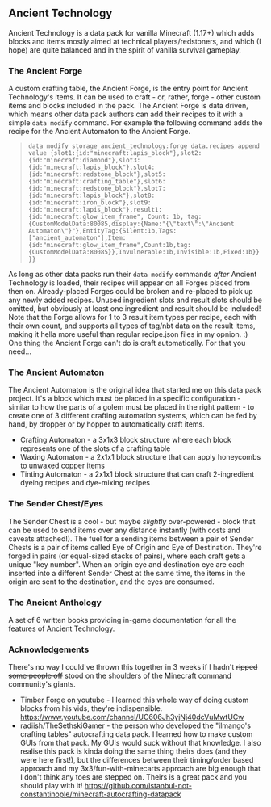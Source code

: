 ## Ancient Technology

Ancient Technology is a data pack for vanilla Minecraft (1.17+) which adds blocks and items mostly aimed at technical players/redstoners, and which (I hope) are quite balanced and in the spirit of vanilla survival gameplay.

### The Ancient Forge
A custom crafting table, the Ancient Forge, is the entry point for Ancient Technology's items. It can be used to craft - or, rather, forge - other custom items and blocks included in the pack. The Ancient Forge is data driven, which means other data pack authors can add their recipes to it with a simple `data modify` command. For example the following command adds the recipe for the Ancient Automaton to the Ancient Forge.

> `data modify storage ancient_technology:forge data.recipes append value {slot1:{id:"minecraft:lapis_block"},slot2:{id:"minecraft:diamond"},slot3:{id:"minecraft:lapis_block"},slot4:{id:"minecraft:redstone_block"},slot5:{id:"minecraft:crafting_table"},slot6:{id:"minecraft:redstone_block"},slot7:{id:"minecraft:lapis_block"},slot8:{id:"minecraft:iron_block"},slot9:{id:"minecraft:lapis_block"},result1:{id:"minecraft:glow_item_frame", Count: 1b, tag:{CustomModelData:80085,display:{Name:"{\"text\":\"Ancient Automaton\"}"},EntityTag:{Silent:1b,Tags:["ancient_automaton"],Item:{id:"minecraft:glow_item_frame",Count:1b,tag:{CustomModelData:80085}},Invulnerable:1b,Invisible:1b,Fixed:1b}}}}`

As long as other data packs run their `data modify` commands _after_ Ancient Technology is loaded, their recipes will appear on all Forges placed from then on. Already-placed Forges could be broken and re-placed to pick up any newly added recipes. Unused ingredient slots and result slots should be omitted, but obviously at least one ingredient and result should be included! Note that the Forge allows for 1 to 3 result item types per recipe, each with their own count, and supports all types of tag/nbt data on the result items, making it hella more useful than regular recipe.json files in my opnion. :) One thing the Ancient Forge can't do is craft automatically. For that you need...

### The Ancient Automaton
The Ancient Automaton is the original idea that started me on this data pack project. It's a block which must be placed in a specific configuration - similar to how the parts of a golem must be placed in the right pattern - to create one of 3 different crafting automation systems, which can be fed by hand, by dropper or by hopper to automatically craft items.
- Crafting Automaton - a 3x1x3 block structure where each block represents one of the slots of a crafting table
- Waxing Automaton - a 2x1x1 block structure that can apply honeycombs to unwaxed copper items
- Tinting Automaton - a 2x1x1 block structure that can craft 2-ingredient dyeing recipes and dye-mixing recipes

### The Sender Chest/Eyes
The Sender Chest is a cool - but maybe _slightly_ over-powered - block that can be used to send items over any distance instantly (with costs and caveats attached!). The fuel for a sending items between a pair of Sender Chests is a pair of items called Eye of Origin and Eye of Destination. They're forged in pairs (or equal-sized stacks of pairs), where each craft gets a unique "key number". When an origin eye and destination eye are each inserted into a different Sender Chest at the same time, the items in the origin are sent to the destination, and the eyes are consumed.

### The Ancient Anthology
A set of 6 written books providing in-game documentation for all the features of Ancient Technology.


### Acknowledgements
There's no way I could've thrown this together in 3 weeks if I hadn't ~~ripped some people off~~ stood on the shoulders of the Minecraft command community's giants.

- Timber Forge on youtube - I learned this whole way of doing custom blocks from his vids, they're indispensible. https://www.youtube.com/channel/UC606Jh3yjNj40dcVuMwtUCw
- radiish/TheSethskiGamer - the person who developed the "ilmango's crafting tables" autocrafting data pack. I learned how to make custom GUIs from that pack. My GUIs would suck without that knowledge. I also realise this pack is kinda doing the same thing theirs does (and they were here first!), but the differences between their timing/order based approach and my 3x3/fun-with-minecarts approach are big enough that I don't think any toes are stepped on. Theirs is a great pack and you should play with it! https://github.com/istanbul-not-constantinople/minecraft-autocrafting-datapack
